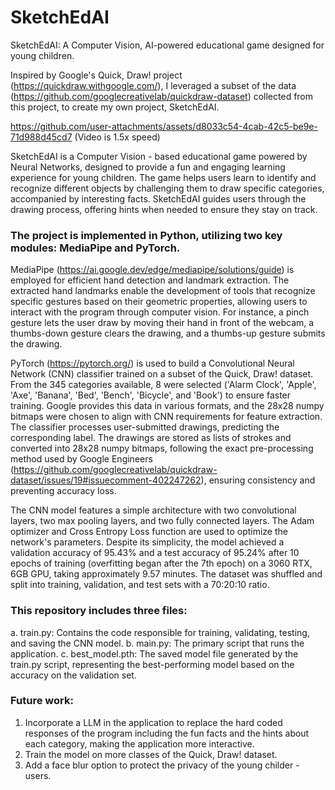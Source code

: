 # SketchEdAI
SketchEdAI: A Computer Vision, AI-powered educational game designed for young children.

Inspired by Google's Quick, Draw! project (https://quickdraw.withgoogle.com/), I leveraged a subset of the data (https://github.com/googlecreativelab/quickdraw-dataset) collected from this project, to create my own project, SketchEdAI.


https://github.com/user-attachments/assets/d8033c54-4cab-42c5-be9e-71d988d45cd7
(Video is 1.5x speed)




SketchEdAI is a Computer Vision - based educational game powered by Neural Networks, designed to provide a fun and engaging learning experience for young children. The game helps users learn to identify and recognize different objects by challenging them to draw specific categories, accompanied by interesting facts. SketchEdAI guides users through the drawing process, offering hints when needed to ensure they stay on track.


### The project is implemented in Python, utilizing two key modules: MediaPipe and PyTorch.

MediaPipe (https://ai.google.dev/edge/mediapipe/solutions/guide) is employed for efficient hand detection and landmark extraction. The extracted hand landmarks enable the development of tools that recognize specific gestures based on their geometric properties, allowing users to interact with the program through computer vision. For instance, a pinch gesture lets the user draw by moving their hand in front of the webcam, a thumbs-down gesture clears the drawing, and a thumbs-up gesture submits the drawing.

PyTorch (https://pytorch.org/) is used to build a Convolutional Neural Network (CNN) classifier trained on a subset of the Quick, Draw! dataset. From the 345 categories available, 8 were selected ('Alarm Clock', 'Apple', 'Axe', 'Banana', 'Bed', 'Bench', 'Bicycle', and 'Book') to ensure faster training. Google provides this data in various formats, and the 28x28 numpy bitmaps were chosen to align with CNN requirements for feature extraction. The classifier processes user-submitted drawings, predicting the corresponding label. The drawings are stored as lists of strokes and converted into 28x28 numpy bitmaps, following the exact pre-processing method used by Google Engineers (https://github.com/googlecreativelab/quickdraw-dataset/issues/19#issuecomment-402247262), ensuring consistency and preventing accuracy loss.

The CNN model features a simple architecture with two convolutional layers, two max pooling layers, and two fully connected layers. The Adam optimizer and Cross Entropy Loss function are used to optimize the network's parameters. Despite its simplicity, the model achieved a validation accuracy of 95.43% and a test accuracy of 95.24% after 10 epochs of training (overfitting began after the 7th epoch) on a 3060 RTX, 6GB GPU, taking approximately 9.57 minutes. The dataset was shuffled and split into training, validation, and test sets with a 70:20:10 ratio.


### This repository includes three files:

a. train.py: Contains the code responsible for training, validating, testing, and saving the CNN model.
b. main.py: The primary script that runs the application.
c. best_model.pth: The saved model file generated by the train.py script, representing the best-performing model based on the accuracy on the validation set.

### Future work:
1) Incorporate a LLM in the application to replace the hard coded responses of the program including the fun facts and the hints about each category, making the application more interactive.
2) Train the model on more classes of the Quick, Draw! dataset.
3) Add a face blur option to protect the privacy of the young childer - users.

